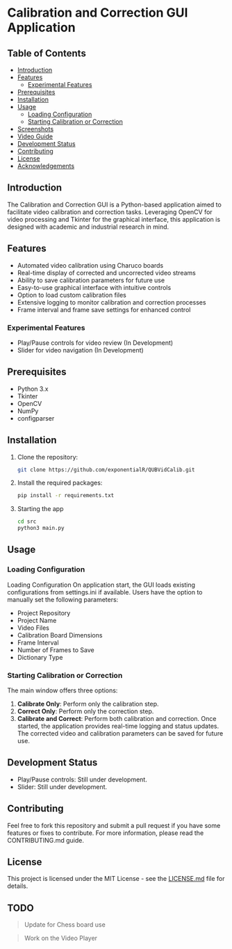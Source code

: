 # Calibration and Correction GUI Application

## Table of Contents

- [Introduction](#introduction)
- [Features](#features)
  - [Experimental Features](#experimental-features)
- [Prerequisites](#prerequisites)
- [Installation](#installation)
- [Usage](#usage)
  - [Loading Configuration](#loading-configuration)
  - [Starting Calibration or Correction](#starting-calibration-or-correction)
- [Screenshots](#screenshots)
- [Video Guide](#video-guide)
- [Development Status](#development-status)
- [Contributing](#contributing)
- [License](#license)
- [Acknowledgements](#acknowledgements)

## Introduction

The Calibration and Correction GUI is a Python-based application aimed to facilitate video calibration and correction tasks. Leveraging OpenCV for video processing and Tkinter for the graphical interface, this application is designed with academic and industrial research in mind.

## Features

- Automated video calibration using Charuco boards
- Real-time display of corrected and uncorrected video streams
- Ability to save calibration parameters for future use
- Easy-to-use graphical interface with intuitive controls
- Option to load custom calibration files
- Extensive logging to monitor calibration and correction processes
- Frame interval and frame save settings for enhanced control

### Experimental Features

- Play/Pause controls for video review (In Development)
- Slider for video navigation (In Development)

## Prerequisites

- Python 3.x
- Tkinter
- OpenCV
- NumPy
- configparser

## Installation

1. Clone the repository:
   ```bash
   git clone https://github.com/exponentialR/QUBVidCalib.git

2. Install the required packages:
    ```bash
   pip install -r requirements.txt

3. Starting the app
   ```bash 
   cd src 
   python3 main.py

## Usage
### Loading Configuration
Loading Configuration
On application start, the GUI loads existing configurations from settings.ini if available. Users have the option to manually set the following parameters:

- Project Repository 
- Project Name 
- Video Files 
- Calibration Board Dimensions 
- Frame Interval  
- Number of Frames to Save 
- Dictionary Type 

### Starting Calibration or Correction
The main window offers three options:

1. **Calibrate Only**: Perform only the calibration step.
2. **Correct Only**: Perform only the correction step.
3. **Calibrate and Correct**: Perform both calibration and correction.
Once started, the application provides real-time logging and status updates. The corrected video and calibration parameters can be saved for future use.

## Development Status
- Play/Pause controls: Still under development.
- Slider: Still under development.

## Contributing
Feel free to fork this repository and submit a pull request if you have some features or fixes to contribute. For more information, please read the CONTRIBUTING.md guide.

## License
This project is licensed under the MIT License - see the [LICENSE.md](./LICENSE.md) file for details.


## TODO 
> Update for Chess board use

> Work on the Video Player

